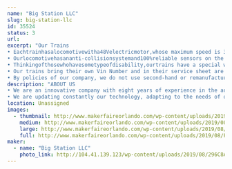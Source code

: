 ```yaml
---
name: "Big Station LLC"
slug: big-station-llc
id: 35524
status: 3
url: 
excerpt: "Our Trains
• Eachtrainhasalocomotivewitha48Velectricmotor,whose maximum speed is 3.5 MPH. And 4 wagons with capacity for 6 children or 4 adults.
• Ourlocomotivehasananti-collisionsystemand100%reliable sensors on the lateral and frontal parts, which prevent any possibility of accident, providing security to all visitors in the Mall.
• Thinkingofthosewhohavesometypeofdisability,ourtrains have a special wagon to transport people in wheelchairs or electric cars.
• Our trains bring their own Vin Number and in their service sheet are the technical specifications, thus certifying the authenticity and quality of the materials with which it was made.
• By policies of our company, we do not use second-hand or remanufactured parts."
description: "ABOUT US
• We are an innovative company with eight years of experience in the area of entertainment equipment. Our priority is to provide families with unforgettable experiences.
• We are updating constantly our technology, adapting to the needs of our customers."
location: Unassigned
images:
  - thumbnail: http://www.makerfaireorlando.com/wp-content/uploads/2019/08/F391AC4E-0067-4FE5-A421-F4B74155A697.jpeg
    medium: http://www.makerfaireorlando.com/wp-content/uploads/2019/08/F391AC4E-0067-4FE5-A421-F4B74155A697.jpeg
    large: http://www.makerfaireorlando.com/wp-content/uploads/2019/08/F391AC4E-0067-4FE5-A421-F4B74155A697.jpeg
    full: http://www.makerfaireorlando.com/wp-content/uploads/2019/08/F391AC4E-0067-4FE5-A421-F4B74155A697.jpeg
maker:
  - name: "Big Station LLC"
    photo_link: http://104.41.139.123/wp-content/uploads/2019/08/296C8AF9-9946-4AD4-8458-0369C5A59C21-1024x939.jpeg
---
```

